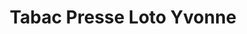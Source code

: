 ---
title: "Tabac Presse Loto Yvonne"
url: /agde/tabac-presse-loto-yvonne/
shop: marchand de journaux
---